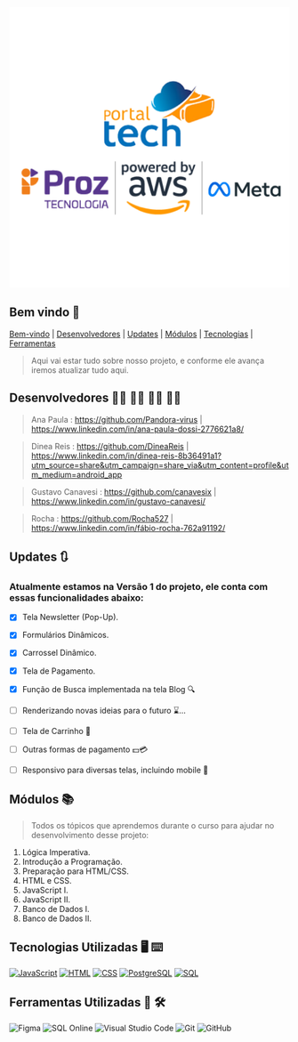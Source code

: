 ![Raíz Café](/assets/readme.png)

## Bem vindo 🌟 ## 

[Bem-vindo](#bem-vindo-) |
[Desenvolvedores](#desenvolvedores----) |
[Updates](#updates-) |
[Módulos](#módulos-) |
[Tecnologias](#tecnologias-utilizadas-%EF%B8%8F-%EF%B8%8F) |
[Ferramentas](#ferramentas-utilizadas--%EF%B8%8F)

> Aqui vai estar tudo sobre nosso projeto, e conforme ele avança iremos atualizar tudo aqui.

## Desenvolvedores 👨‍💻 👩‍💻 👨‍💻 👩‍💻 ##

> Ana Paula : https://github.com/Pandora-virus | https://www.linkedin.com/in/ana-paula-dossi-2776621a8/

> Dinea Reis : https://github.com/DineaReis | https://www.linkedin.com/in/dinea-reis-8b36491a1?utm_source=share&utm_campaign=share_via&utm_content=profile&utm_medium=android_app

> Gustavo Canavesi : https://github.com/canavesix | https://www.linkedin.com/in/gustavo-canavesi/

> Rocha : https://github.com/Rocha527 | https://www.linkedin.com/in/fábio-rocha-762a91192/


## Updates 🔃 ##
### Atualmente estamos na Versão 1 do projeto, ele conta com essas funcionalidades abaixo: ###

- [x] Tela Newsletter (Pop-Up).
- [x] Formulários Dinâmicos.
- [X] Carrossel Dinâmico.
- [X] Tela de Pagamento.
- [X] Função de Busca implementada na tela Blog 🔍
- [ ] Renderizando novas ideias para o futuro ⌛...
- [ ] Tela de Carrinho 🛒
- [ ] Outras formas de pagamento 💵💳
- [ ] Responsivo para diversas telas, incluindo mobile 📱


## Módulos 📚 ##
> Todos os tópicos que aprendemos durante o curso para ajudar no desenvolvimento desse projeto:

1. Lógica Imperativa.
2. Introdução a Programação.
3. Preparação para HTML/CSS.
4. HTML e CSS.
5. JavaScript I.
6. JavaScript II.
7. Banco de Dados I.
8. Banco de Dados II.

## Tecnologias Utilizadas 🖥️ ⌨️ ##

[![JavaScript](https://img.shields.io/badge/JavaScript-yellow?style=for-the-badge&logo=javascript&logoColor=black)](https://developer.mozilla.org/en-US/docs/Web/JavaScript)
[![HTML](https://img.shields.io/badge/HTML5-blue?style=for-the-badge&logo=html5&logoColor=white)](https://developer.mozilla.org/en-US/docs/Web/HTML)
[![CSS](https://img.shields.io/badge/CSS3-orange?style=for-the-badge&logo=css3&logoColor=white)](https://developer.mozilla.org/en-US/docs/Web/CSS)
[![PostgreSQL](https://img.shields.io/badge/PostgreSQL-336791?style=for-the-badge&logo=postgresql&logoColor=white)](https://www.postgresql.org/)
[![SQL](https://img.shields.io/badge/SQL-4479A1?style=for-the-badge&logo=sql&logoColor=white)](https://en.wikipedia.org/wiki/SQL)


## Ferramentas Utilizadas 🧰 🛠️ ##
![Figma](https://img.shields.io/badge/Figma-F24E1E?style=for-the-badge&logo=figma&logoColor=white)
![SQL Online](https://img.shields.io/badge/SQL_Online-4479A1?style=for-the-badge&logo=sql&logoColor=white)
![Visual Studio Code](https://img.shields.io/badge/Visual_Studio_Code-007ACC?style=for-the-badge&logo=visual-studio-code&logoColor=white)
![Git](https://img.shields.io/badge/Git-F05032?style=for-the-badge&logo=git&logoColor=white)
![GitHub](https://img.shields.io/badge/GitHub-181717?style=for-the-badge&logo=github&logoColor=white)

